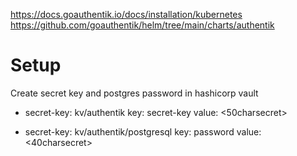 https://docs.goauthentik.io/docs/installation/kubernetes
https://github.com/goauthentik/helm/tree/main/charts/authentik

# Setup
Create secret key and postgres password in hashicorp vault
- secret-key: kv/authentik
  key: secret-key
  value: <50charsecret>

- secret-key: kv/authentik/postgresql
  key: password
  value: <40charsecret>
